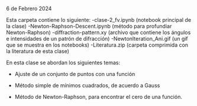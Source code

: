 6 de Febrero 2024

Esta carpeta contiene lo siguiente:
-clase-2_fv.ipynb (notebook principal de la clase)
-Newton-Raphson-Descent.ipynb (método para profundiar Newton-Raphson)
-diffraction-pattern.xy (archivo que contiene los ángulos e intensidades de un patrón de difracción)
-NewtonIteration_Ani.gif (un gif que se muestra en los notebooks)
-Literatura.zip (carpeta comprimida con la literatura de esta clase)

En esta clase se abordan los siguientes temas:

- Ajuste de un conjunto de puntos con una función

- Método simple de mínimos cuadrados, de acuerdo a Gauss

- Método de Newton-Raphson, para encontrar el cero de una función.
